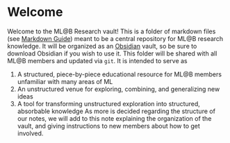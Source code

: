 # Welcome
Welcome to the ML@B Research vault! This is a folder of markdown files (see [Markdown Guide](https://www.markdownguide.org)) meant to be a central repository for ML@B research knowledge. It will be organized as an [Obsidian](https://obsidian.md/) vault, so be sure to download Obsidian if you wish to use it. This folder will be shared with all ML@B members and updated via `git`. It is intended to serve as
1. A structured, piece-by-piece educational resource for ML@B members unfamiliar with many areas of ML
2. An unstructured venue for exploring, combining, and generalizing new ideas
3. A tool for transforming unstructured exploration into structured, absorbable knowledge
As more is decided regarding the structure of our notes, we will add to this note explaining the organization of the vault, and giving instructions to new members about how to get involved.